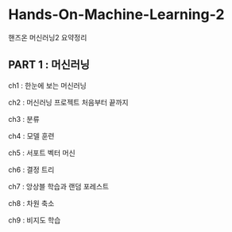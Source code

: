 # Hands-On-Machine-Learning-2
핸즈온 머신러닝2 요약정리

## PART 1 : 머신러닝
ch1 : 한눈에 보는 머신러닝

ch2 : 머신러닝 프로젝트 처음부터 끝까지

ch3 : 분류

ch4 : 모델 훈련

ch5 : 서포트 벡터 머신

ch6 : 결정 트리

ch7 : 앙상블 학습과 랜덤 포레스트

ch8 : 차원 축소

ch9 : 비지도 학습
